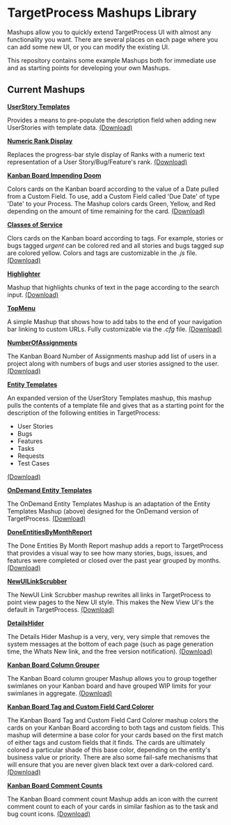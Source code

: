 TargetProcess Mashups Library
=============================

Mashups allow you to quickly extend TargetProcess UI with almost any 
functionality you want. There are several places on each page 
where you can add some new UI, or you can modify the existing UI.

This repository contains some example Mashups both for immediate use 
and as starting points for developing your own Mashups.

Current Mashups
---------------


[**UserStory Templates**](https://github.com/TargetProcess/MashupsLibrary/tree/master/UserStory%20Templates)

Provides a means to pre-populate the description field when adding 
new UserStories with template data. [(Download)](https://github.com/downloads/TargetProcess/MashupsLibrary/UserStory%20Templates.zip)


[**Numeric Rank Display**](https://github.com/TargetProcess/MashupsLibrary/tree/master/Numeric%20Rank%20Display)

Replaces the progress-bar style display of Ranks with a numeric 
text representation of a User Story/Bug/Feature's rank. [(Download)](https://github.com/downloads/TargetProcess/MashupsLibrary/Numeric%20Rank%20Display.zip)


[**Kanban Board Impending Doom**](https://github.com/TargetProcess/MashupsLibrary/tree/master/Kanban%20Board%20Impending%20Doom)

Colors cards on the Kanban board according to the value of a Date pulled from a Custom Field.  To use, add a Custom Field 
called 'Due Date' of type 'Date' to your Process.  The Mashup colors cards Green, Yellow, and Red depending on the amount 
of time remaining for the card. [(Download)](https://github.com/downloads/TargetProcess/MashupsLibrary/Kanban%20Board%20Impending%20Doom.zip)


[**Classes of Service**](https://github.com/TargetProcess/MashupsLibrary/tree/master/ClassesOfServices)

Clors cards on the Kanban board according to tags.  For example, stories or bugs tagged _urgent_ can be colored red and 
all stories and bugs tagged _sup_ are colored yellow.  Colors and tags are customizable in the _.js_ file.  [(Download)](https://github.com/downloads/TargetProcess/MashupsLibrary/ClassesOfServices.zip)


[**Highlighter**](https://github.com/TargetProcess/MashupsLibrary/tree/master/Highlighter)

Mashup that highlights chunks of text in the page according to the search input.  [(Download)](https://github.com/downloads/TargetProcess/MashupsLibrary/Highlighter.zip)


[**TopMenu**](https://github.com/TargetProcess/MashupsLibrary/tree/master/TopMenu)

A simple Mashup that shows how to add tabs to the end of your navigation bar linking to custom URLs.  Fully customizable 
via the _.cfg_ file.  [(Download)](https://github.com/downloads/TargetProcess/MashupsLibrary/TopMenu.zip)


[**NumberOfAssignments**](https://github.com/TargetProcess/MashupsLibrary/tree/master/NumberOfAssignments)

The Kanban Board Number of Assignments mashup add list of users in a project along with numbers of bugs and user stories assigned to the user.
[(Download)](https://github.com/downloads/TargetProcess/MashupsLibrary/NumberOfAssignments.zip)


[**Entity Templates**](https://github.com/TargetProcess/MashupsLibrary/tree/master/NumberOfAssignments)

An expanded version of the UserStory Templates mashup, this mashup pulls 
the contents of a template file and gives that as a starting point 
for the description of the following entities in TargetProcess:

-   User Stories
-   Bugs
-   Features
-   Tasks
-   Requests
-   Test Cases

[(Download)](https://github.com/downloads/TargetProcess/MashupsLibrary/Entity%20Templates.zip)


[**OnDemand Entity Templates**](https://github.com/TargetProcess/MashupsLibrary/OnDemand%20Entity%20TEmplates)

The OnDemand Entity Templates Mashup is an adaptation of the Entity Templates Mashup (above) designed for the OnDemand version of 
TargetProcess. [(Download)](https://github.com/downloads/TargetProcess/MashupsLibrary/OnDemand%20Entity%20Templates.zip)


[**DoneEntitiesByMonthReport**](https://github.com/TargetProcess/MashupsLibrary/tree/master/DoneEntitiesByMonthReport)

The Done Entities By Month Report mashup adds a report to TargetProcess that 
provides a visual way to see how many stories, bugs, issues, and features were 
completed or closed over the past year grouped by months.
[(Download)](https://github.com/downloads/TargetProcess/MashupsLibrary/DoneEntitiesByMonthReport.zip)


[**NewUILinkScrubber**](https://github.com/TargetProcess/MashupsLibrary/tree/master/NewUILinkScrubber)

The NewUI Link Scrubber mashup rewrites all links in TargetProcess 
to point view pages to the New UI style.  This makes the New View UI's the default in 
TargetProcess.  [(Download)](https://github.com/downloads/TargetProcess/MashupsLibrary/NewUILinkScrubber.zip)


[**DetailsHider**](https://github.com/TargetProcess/MashupsLibrary/tree/master/DetailsHider)

The Details Hider Mashup is a very, very, very simple that removes the system 
messages at the bottom of each page (such as page generation time, the Whats New link, 
and the free version notification).  [(Download)](https://github.com/downloads/TargetProcess/MashupsLibrary/DetailsHider.zip)


[**Kanban Board Column Grouper**](https://github.com/TargetProcess/MashupsLibrary/tree/master/Kanban%20Board%20Column%20Grouper)

The Kanban Board column grouper Mashup allows you to group together 
swimlanes on your Kanban board and have grouped WIP limits for your 
swimlanes in aggregate.  [(Download)](https://github.com/downloads/TargetProcess/MashupsLibrary/Kanban%20Board%20Column%20Grouper.zip)


[**Kanban Board Tag and Custom Field Card Colorer**](https://github.com/TargetProcess/MashupsLibrary/tree/master/KanbanTagCustomFieldColorer)

The Kanban Board Tag and Custom Field Card Colorer mashup colors the cards on your Kanban Board 
according to both tags and custom fields.  This mashup will determine a base color for your cards based on the 
first match of either tags and custom fields that it finds.  The cards are ultimately colored a particular shade of 
this base color, depending on the entity's business value or priority.  There are also some fail-safe mechanisms that 
will ensure that you are never given black text over a dark-colored card. [(Download)](https://github.com/downloads/TargetProcess/MashupsLibrary/KanbanTagCustomFieldColorer.zip)


[**Kanban Board Comment Counts**](https://github.com/TargetProcess/MashupsLibrary/tree/master/Kanban%20Board%20Comment%20Counts)

The Kanban Board comment count Mashup adds an icon with the current comment 
count to each of your cards in similar fashion as to the task and bug count 
icons. [(Download)](https://github.com/downloads/TargetProcess/MashupsLibrary/Kanban%20Board%20Comment%20Counts.zip)

